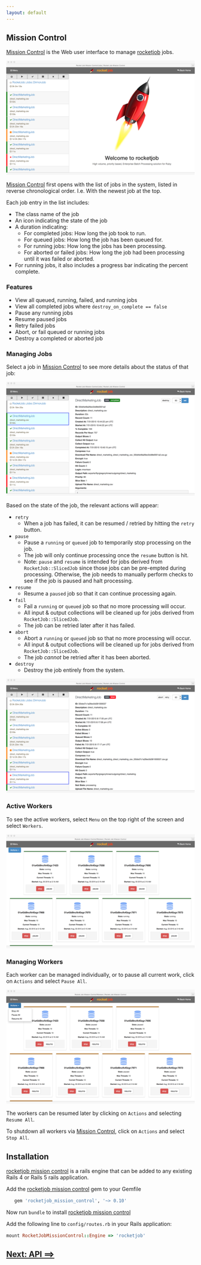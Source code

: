 ```yaml
---
layout: default
---
```


## Mission Control

[Mission Control][1] is the Web user interface to manage [rocketjob][0] jobs. 

![Screen shot](images/rjmc.png)

[Mission Control][1] first opens with the list of jobs in the system, listed in reverse chronological order. 
I.e. With the newest job at the top. 

Each job entry in the list includes:

* The class name of the job
* An icon indicating the state of the job
* A duration indicating:
    * For completed jobs: How long the job took to run.
    * For queued jobs: How long the job has been queued for.
    * For running jobs: How long the jobs has been processing.
    * For aborted or failed jobs: How long the job had been processing until it was failed or aborted.
* For running jobs, it also includes a progress bar indicating the percent complete.

### Features

* View all queued, running, failed, and running jobs
* View all completed jobs where `destroy_on_complete == false`
* Pause any running jobs
* Resume paused jobs
* Retry failed jobs
* Abort, or fail queued or running jobs
* Destroy a completed or aborted job


### Managing Jobs

Select a job in [Mission Control][1] to see more details about the status of that job:

![Screen shot](images/rjmc_job.png)

Based on the state of the job, the relevant actions will appear:

* `retry`
    * When a job has failed, it can be resumed / retried by hitting the `retry` button.
* `pause`
    * Pause a `running` or `queued` job to temporarily stop processing on the job.
    * The job will only continue processing once the `resume` button is hit.
    * Note: `pause` and `resume` is intended for jobs derived from `RocketJob::SlicedJob` since
      those jobs can be pre-empted during processing. Otherwise, the job needs to manually perform
      checks to see if the job is paused and halt processing.
* `resume`
    * Resume a `paused` job so that it can continue processing again.
* `fail`
    * Fail a `running` or `queued` job so that no more processing will occur.
    * All input & output collections will be cleaned up for jobs derived from `RocketJob::SlicedJob`.
    * The job can be retried later after it has failed.
* `abort`
    * Abort a `running` or `queued` job so that no more processing will occur.
    * All input & output collections will be cleaned up for jobs derived from `RocketJob::SlicedJob`.
    * The job _cannot_ be retried after it has been aborted.
* `destroy`
    * Destroy the job entirely from the system.

![Screen shot](images/rjmc_job_failed.png)

### Active Workers

To see the active workers, select `Menu` on the top right of the screen and select `Workers`.

![Screen shot](images/rjmc_workers.png)

### Managing Workers

Each worker can be managed individually, or to pause all current work, click on `Actions` and select `Pause All`. 

![Screen shot](images/rjmc_workers_pause.png)

The workers can be resumed later by clicking on `Actions` and selecting `Resume All`.

To shutdown all workers via [Mission Control][1], click on `Actions` and select `Stop All`. 

## Installation

[rocketjob mission control][1] is a rails engine that can be added to any existing Rails 4 or 
Rails 5 rails application.

Add the [rocketjob mission control][1] gem to your Gemfile

```ruby
   gem 'rocketjob_mission_control', '~> 0.10'
```

Now run `bundle` to install [rocketjob mission control][1]

Add the following line to `config/routes.rb` in your Rails application:

```ruby
mount RocketJobMissionControl::Engine => 'rocketjob'
```

## [Next: API ==>](api.html)

[0]: http://rocketjob.io
[1]: https://github.com/rocketjob/rocketjob_mission_control

